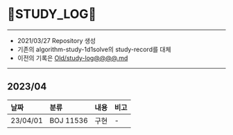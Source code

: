 # 📜STUDY_LOG📜
---
- 2021/03/27 Repository 생성
- 기존의 algorithm-study-1d1solve의 study-record를 대체
- 이전의 기록은 [Old/study-log@@@@.md](https://github.com/Oriburger/oriburger_study_log/blob/main/Old/study_log_2021.md)
---

## 2023/04

<div markdown="1">

|날짜|분류|내용|비고|
|:----|:----|:----|:----|
|23/04/01|BOJ 11536|구현|-|


</div>

<!--

- 📔📚📙📘📗📒📃📜📄📑

-->
